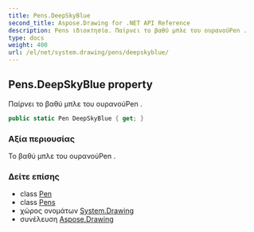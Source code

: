 ```yaml
---
title: Pens.DeepSkyBlue
second_title: Aspose.Drawing for .NET API Reference
description: Pens ιδιοκτησία. Παίρνει το βαθύ μπλε του ουρανούPen .
type: docs
weight: 400
url: /el/net/system.drawing/pens/deepskyblue/
---
```

## Pens.DeepSkyBlue property

Παίρνει το βαθύ μπλε του ουρανούPen .

```csharp
public static Pen DeepSkyBlue { get; }
```

### Αξία περιουσίας

Το βαθύ μπλε του ουρανούPen .

### Δείτε επίσης

* class [Pen](../../pen/)
* class [Pens](../)
* χώρος ονομάτων [System.Drawing](../../pens/)
* συνέλευση [Aspose.Drawing](../../../)


